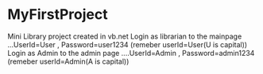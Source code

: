 # MyFirstProject
Mini Library project created in vb.net
Login as librarian to the mainpage ...UserId=User , Password=user1234 (remeber userId=User(U is capital))
Login as Admin to the admin page ....UserId=Admin , Password=admin1234 (remeber userId=Admin(A is capital))
